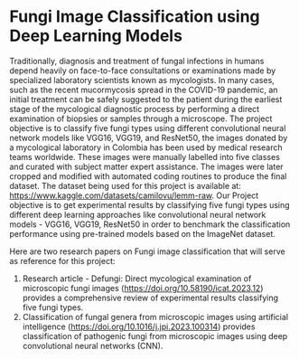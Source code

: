 # Fungi Image Classification using Deep Learning Models

Traditionally, diagnosis and treatment of fungal infections in humans depend heavily on face-to-face consultations or examinations made by specialized laboratory scientists known as mycologists. In many cases, such as the recent mucormycosis spread in the COVID-19 pandemic, an initial treatment can be safely suggested to the patient during the earliest stage of the mycological diagnostic process by performing a direct examination of biopsies or samples through a microscope.
The project objective is to classify five fungi types using different convolutional neural network models like VGG16, VGG19, and ResNet50, the images donated by a mycological laboratory in Colombia has been used by medical research teams worldwide. These images were manually labelled into five classes and curated with subject matter expert assistance. The images were later cropped and modified with automated coding routines to produce the final dataset. The dataset being used for this project is available at: https://www.kaggle.com/datasets/camilovu/lemm-raw. Our Project objective is to get experimental results by classifying five fungi types using different deep learning approaches like convolutional neural network models - VGG16, VGG19, ResNet50 in order to benchmark the classification performance using pre-trained models based on the ImageNet dataset.

Here are two research papers on Fungi image classification that will serve as reference for this project:
1.	Research article - Defungi: Direct mycological examination of microscopic fungi images (https://doi.org/10.58190/icat.2023.12)  provides a comprehensive review of experimental results classifying five fungi types.
2.	Classification of fungal genera from microscopic images using artificial intelligence (https://doi.org/10.1016/j.jpi.2023.100314)  provides classification of pathogenic fungi from microscopic images using deep convolutional neural networks (CNN).


